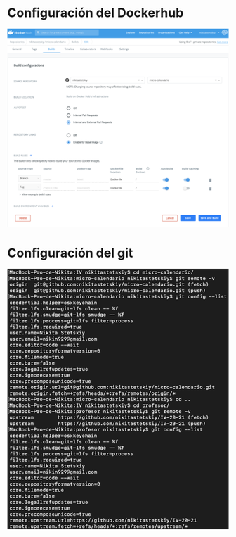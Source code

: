 # Configuración del Dockerhub

![](img/miconfig2.png)

# Configuración del git

![](img/miconfig.png)
